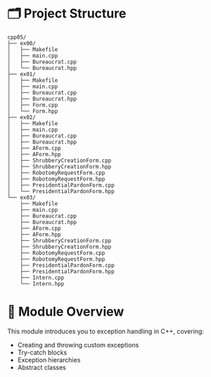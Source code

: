# 🗂 Project Structure

```
cpp05/
├── ex00/
│   ├── Makefile
│   ├── main.cpp
│   ├── Bureaucrat.cpp
│   └── Bureaucrat.hpp
├── ex01/
│   ├── Makefile
│   ├── main.cpp
│   ├── Bureaucrat.cpp
│   ├── Bureaucrat.hpp
│   ├── Form.cpp
│   └── Form.hpp
├── ex02/
│   ├── Makefile
│   ├── main.cpp
│   ├── Bureaucrat.cpp
│   ├── Bureaucrat.hpp
│   ├── AForm.cpp
│   ├── AForm.hpp
│   ├── ShrubberyCreationForm.cpp
│   ├── ShrubberyCreationForm.hpp
│   ├── RobotomyRequestForm.cpp
│   ├── RobotomyRequestForm.hpp
│   ├── PresidentialPardonForm.cpp
│   └── PresidentialPardonForm.hpp
└── ex03/
    ├── Makefile
    ├── main.cpp
    ├── Bureaucrat.cpp
    ├── Bureaucrat.hpp
    ├── AForm.cpp
    ├── AForm.hpp
    ├── ShrubberyCreationForm.cpp
    ├── ShrubberyCreationForm.hpp
    ├── RobotomyRequestForm.cpp
    ├── RobotomyRequestForm.hpp
    ├── PresidentialPardonForm.cpp
    ├── PresidentialPardonForm.hpp
    ├── Intern.cpp
    └── Intern.hpp

```

# 🎯 Module Overview
This module introduces you to exception handling in C++, covering:

* Creating and throwing custom exceptions
* Try-catch blocks
* Exception hierarchies
* Abstract classes
